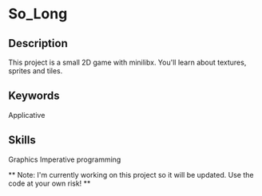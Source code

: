 # So_Long

## Description
This project is a small 2D game with minilibx. You'll learn about textures, sprites and tiles.

## Keywords
Applicative

## Skills
Graphics
Imperative programming

**
Note: I'm currently working on this project so it will be updated. Use the code at your own risk! **
